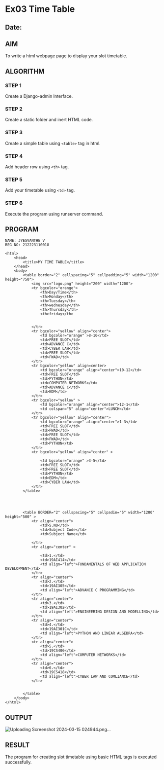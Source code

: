 # Ex03 Time Table
## Date:

## AIM
To write a html webpage page to display your slot timetable.

## ALGORITHM
### STEP 1
Create a Django-admin Interface.

### STEP 2
Create a static folder and inert HTML code.

### STEP 3
Create a simple table using ```<table>``` tag in html.

### STEP 4
Add header row using ```<th>``` tag.

### STEP 5
Add your timetable using ```<td>``` tag.

### STEP 6
Execute the program using runserver command.

## PROGRAM
```
NAME: JYESVANTHE V
REG NO: 212223110018
```

```
<html>
    <head>
        <title>MY TIME TABLE</title>
    </head>
    <body>
        <table border="2" cellspacing="5" cellpadding="5" width="1200" height="750">
            <img src="logo.png" height="200" width="1200">
            <tr bgcolor="orange">
                <th>Day/Time</th>
                <th>Monday</th>
                <th>Tuesday</th>
                <th>wednesday</th>
                <th>Thursday</th>
                <th>friday</th>

                
            </tr>
            <tr bgcolor="yellow" align="center">
                <td bgcolor="orange" >8-10</td>
                <td>FREE SLOT</td>
                <td>ADVANCE C</td>
                <td>CYBER LAW</td>
                <td>FREE SLOT</td>
                <td>FWAD</td>
            </tr>
            <tr bgcolor="yellow" align=center>
                <td bgcolor="orange" align="center">10-12</td>
                <td>FREE SLOT</td>
                <td>PYTHON</td>
                <td>COMPUTER NETWORKS</td>
                <td>ADVANCE C</td>
                <td>EDM</td>
            </tr>
            <tr bgcolor="yellow" >
                <td bgcolor="orange" align="center">12-1</td>
                <td colspan="5" align="center">LUNCH</td>
            </tr>
            <tr bgcolor="yellow" align="center">
                <td bgcolor="orange" align="center">1-3</td>
                <td>FREE SLOT</td>
                <td>FWAD</td>
                <td>FREE SLOT</td>
                <td>FWAD</td>
                <td>PYTHON</td>
            </tr>
            <tr bgcolor="yellow" align="center" >
            
                <td bgcolor="orange" >3-5</td>
                <td>FREE SLOT</td>
                <td>FREE SLOT</td>
                <td>PYTHON</td>
                <td>EDM</td>
                <td>CYBER LAW</td>
            </tr>
        </table>




        <table BORDER="2" cellspacing="5" cellpadin="5" width="1200" height="500" >
            <tr align="center">
                <td>S.NO</td>
                <td>Subject Code</td>
                <td>Subject Name</td>

            </tr>
            <tr align="center" >
                
                <td>1.</td>
                <td>19AI414</td>
                <td align="left">FUNDAMENTALS OF WEB APPLICATION DEVELOPMENT</td>
            </tr>
            <tr align="center">
                <td>2.</td>
                <td>19AI305</td>
                <td align="left">ADVANCE C PROGRAMMING</td>
            </tr>
            <tr align="center">
                <td>3.</td>
                <td>19AI302</td>
                <td align="left">ENGINEERING DESIGN AND MODELLING</td>
            </tr>
            <tr align="center">
                <td>4.</td>
                <td>19AI301C</td>
                <td align="left">PYTHON AND LINEAR ALGEBRA</td>
            </tr>
            <tr align="center">
                <td>5.</td>
                <td>19CS406</td>
                <td align="left">COMPUTER NETWORKS</td>
            </tr>
            <tr align="center">
                <td>6.</td>
                <td>19CS418</td>
                <td align="left">CYBER LAW AND COMLIANCE</td>
            </tr>
           

        </table>
    </body>
</html>
```

## OUTPUT
![Uploading Screenshot 2024-03-15 024944.png…]()

## RESULT
The program for creating slot timetable using basic HTML tags is executed successfully.
